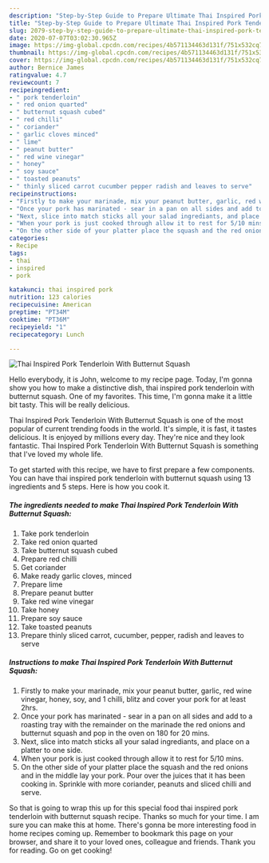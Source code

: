 ```yaml
---
description: "Step-by-Step Guide to Prepare Ultimate Thai Inspired Pork Tenderloin With Butternut Squash"
title: "Step-by-Step Guide to Prepare Ultimate Thai Inspired Pork Tenderloin With Butternut Squash"
slug: 2079-step-by-step-guide-to-prepare-ultimate-thai-inspired-pork-tenderloin-with-butternut-squash
date: 2020-07-07T03:02:30.965Z
image: https://img-global.cpcdn.com/recipes/4b571134463d131f/751x532cq70/thai-inspired-pork-tenderloin-with-butternut-squash-recipe-main-photo.jpg
thumbnail: https://img-global.cpcdn.com/recipes/4b571134463d131f/751x532cq70/thai-inspired-pork-tenderloin-with-butternut-squash-recipe-main-photo.jpg
cover: https://img-global.cpcdn.com/recipes/4b571134463d131f/751x532cq70/thai-inspired-pork-tenderloin-with-butternut-squash-recipe-main-photo.jpg
author: Bernice James
ratingvalue: 4.7
reviewcount: 7
recipeingredient:
- " pork tenderloin"
- " red onion quarted"
- " butternut squash cubed"
- " red chilli"
- " coriander"
- " garlic cloves minced"
- " lime"
- " peanut butter"
- " red wine vinegar"
- " honey"
- " soy sauce"
- " toasted peanuts"
- " thinly sliced carrot cucumber pepper radish and leaves to serve"
recipeinstructions:
- "Firstly to make your marinade, mix your peanut butter, garlic, red wine vinegar, honey, soy, and 1 chilli, blitz and cover your pork for at least 2hrs."
- "Once your pork has marinated - sear in a pan on all sides and add to a roasting tray with the remainder on the marinade the red onions and butternut squash and pop in the oven on 180 for 20 mins."
- "Next, slice into match sticks all your salad ingrediants, and place on a platter to one side."
- "When your pork is just cooked through allow it to rest for 5/10 mins."
- "On the other side of your platter place the squash and the red onions and in the middle lay your pork. Pour over the juices that it has been cooking in. Sprinkle with more coriander, peanuts and sliced chilli and serve."
categories:
- Recipe
tags:
- thai
- inspired
- pork

katakunci: thai inspired pork 
nutrition: 123 calories
recipecuisine: American
preptime: "PT34M"
cooktime: "PT36M"
recipeyield: "1"
recipecategory: Lunch

---
```



![Thai Inspired Pork Tenderloin With Butternut Squash](https://img-global.cpcdn.com/recipes/4b571134463d131f/751x532cq70/thai-inspired-pork-tenderloin-with-butternut-squash-recipe-main-photo.jpg)

Hello everybody, it is John, welcome to my recipe page. Today, I'm gonna show you how to make a distinctive dish, thai inspired pork tenderloin with butternut squash. One of my favorites. This time, I'm gonna make it a little bit tasty. This will be really delicious.

Thai Inspired Pork Tenderloin With Butternut Squash is one of the most popular of current trending foods in the world. It's simple, it is fast, it tastes delicious. It is enjoyed by millions every day. They're nice and they look fantastic. Thai Inspired Pork Tenderloin With Butternut Squash is something that I've loved my whole life.




To get started with this recipe, we have to first prepare a few components. You can have thai inspired pork tenderloin with butternut squash using 13 ingredients and 5 steps. Here is how you cook it.

<!--inarticleads1-->

##### The ingredients needed to make Thai Inspired Pork Tenderloin With Butternut Squash:

1. Take  pork tenderloin
1. Take  red onion quarted
1. Take  butternut squash cubed
1. Prepare  red chilli
1. Get  coriander
1. Make ready  garlic cloves, minced
1. Prepare  lime
1. Prepare  peanut butter
1. Take  red wine vinegar
1. Take  honey
1. Prepare  soy sauce
1. Take  toasted peanuts
1. Prepare  thinly sliced carrot, cucumber, pepper, radish and leaves to serve




<!--inarticleads2-->

##### Instructions to make Thai Inspired Pork Tenderloin With Butternut Squash:

1. Firstly to make your marinade, mix your peanut butter, garlic, red wine vinegar, honey, soy, and 1 chilli, blitz and cover your pork for at least 2hrs.
1. Once your pork has marinated - sear in a pan on all sides and add to a roasting tray with the remainder on the marinade the red onions and butternut squash and pop in the oven on 180 for 20 mins.
1. Next, slice into match sticks all your salad ingrediants, and place on a platter to one side.
1. When your pork is just cooked through allow it to rest for 5/10 mins.
1. On the other side of your platter place the squash and the red onions and in the middle lay your pork. Pour over the juices that it has been cooking in. Sprinkle with more coriander, peanuts and sliced chilli and serve.




So that is going to wrap this up for this special food thai inspired pork tenderloin with butternut squash recipe. Thanks so much for your time. I am sure you can make this at home. There's gonna be more interesting food in home recipes coming up. Remember to bookmark this page on your browser, and share it to your loved ones, colleague and friends. Thank you for reading. Go on get cooking!
